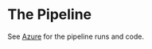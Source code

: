 # The Pipeline
See [Azure](https://dev.azure.com/OIBSS-F/Forged%20In%20The%20Lore/_build) for the pipeline runs and code.
